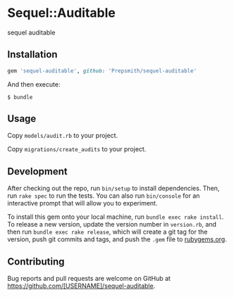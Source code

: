 # Sequel::Auditable

sequel auditable

## Installation

```ruby
gem 'sequel-auditable', github: 'Prepsmith/sequel-auditable'
```

And then execute:

    $ bundle

## Usage

Copy `models/audit.rb` to your project.

Copy `migrations/create_audits` to your project.

## Development

After checking out the repo, run `bin/setup` to install dependencies. Then, run `rake spec` to run the tests. You can also run `bin/console` for an interactive prompt that will allow you to experiment.

To install this gem onto your local machine, run `bundle exec rake install`. To release a new version, update the version number in `version.rb`, and then run `bundle exec rake release`, which will create a git tag for the version, push git commits and tags, and push the `.gem` file to [rubygems.org](https://rubygems.org).

## Contributing

Bug reports and pull requests are welcome on GitHub at https://github.com/[USERNAME]/sequel-auditable.

